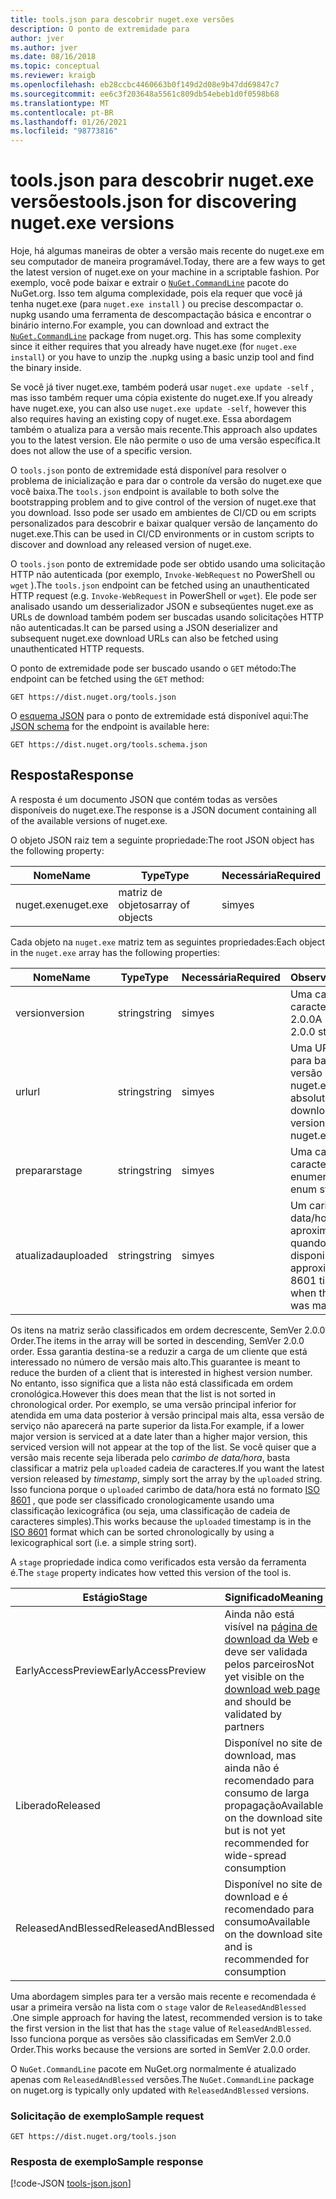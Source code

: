 ```yaml
---
title: tools.json para descobrir nuget.exe versões
description: O ponto de extremidade para
author: jver
ms.author: jver
ms.date: 08/16/2018
ms.topic: conceptual
ms.reviewer: kraigb
ms.openlocfilehash: eb28ccbc4460663b0f149d2d08e9b47dd69847c7
ms.sourcegitcommit: ee6c3f203648a5561c809db54ebeb1d0f0598b68
ms.translationtype: MT
ms.contentlocale: pt-BR
ms.lasthandoff: 01/26/2021
ms.locfileid: "98773816"
---
```

# <a name="toolsjson-for-discovering-nugetexe-versions"></a><span data-ttu-id="bcc32-103">tools.json para descobrir nuget.exe versões</span><span class="sxs-lookup"><span data-stu-id="bcc32-103">tools.json for discovering nuget.exe versions</span></span>

<span data-ttu-id="bcc32-104">Hoje, há algumas maneiras de obter a versão mais recente do nuget.exe em seu computador de maneira programável.</span><span class="sxs-lookup"><span data-stu-id="bcc32-104">Today, there are a few ways to get the latest version of nuget.exe on your machine in a scriptable fashion.</span></span> <span data-ttu-id="bcc32-105">Por exemplo, você pode baixar e extrair o [`NuGet.CommandLine`](https://www.nuget.org/packages/NuGet.CommandLine/) pacote do NuGet.org. Isso tem alguma complexidade, pois ela requer que você já tenha nuget.exe (para `nuget.exe install` ) ou precise descompactar o. nupkg usando uma ferramenta de descompactação básica e encontrar o binário interno.</span><span class="sxs-lookup"><span data-stu-id="bcc32-105">For example, you can download and extract the [`NuGet.CommandLine`](https://www.nuget.org/packages/NuGet.CommandLine/) package from nuget.org. This has some complexity since it either requires that you already have nuget.exe (for `nuget.exe install`) or you have to unzip the .nupkg using a basic unzip tool and find the binary inside.</span></span>

<span data-ttu-id="bcc32-106">Se você já tiver nuget.exe, também poderá usar `nuget.exe update -self` , mas isso também requer uma cópia existente do nuget.exe.</span><span class="sxs-lookup"><span data-stu-id="bcc32-106">If you already have nuget.exe, you can also use `nuget.exe update -self`, however this also requires having an existing copy of nuget.exe.</span></span> <span data-ttu-id="bcc32-107">Essa abordagem também o atualiza para a versão mais recente.</span><span class="sxs-lookup"><span data-stu-id="bcc32-107">This approach also updates you to the latest version.</span></span> <span data-ttu-id="bcc32-108">Ele não permite o uso de uma versão específica.</span><span class="sxs-lookup"><span data-stu-id="bcc32-108">It does not allow the use of a specific version.</span></span>

<span data-ttu-id="bcc32-109">O `tools.json` ponto de extremidade está disponível para resolver o problema de inicialização e para dar o controle da versão do nuget.exe que você baixa.</span><span class="sxs-lookup"><span data-stu-id="bcc32-109">The `tools.json` endpoint is available to both solve the bootstrapping problem and to give control of the version of nuget.exe that you download.</span></span> <span data-ttu-id="bcc32-110">Isso pode ser usado em ambientes de CI/CD ou em scripts personalizados para descobrir e baixar qualquer versão de lançamento do nuget.exe.</span><span class="sxs-lookup"><span data-stu-id="bcc32-110">This can be used in CI/CD environments or in custom scripts to discover and download any released version of nuget.exe.</span></span>

<span data-ttu-id="bcc32-111">O `tools.json` ponto de extremidade pode ser obtido usando uma solicitação HTTP não autenticada (por exemplo, `Invoke-WebRequest` no PowerShell ou `wget` ).</span><span class="sxs-lookup"><span data-stu-id="bcc32-111">The `tools.json` endpoint can be fetched using an unauthenticated HTTP request (e.g. `Invoke-WebRequest` in PowerShell or `wget`).</span></span> <span data-ttu-id="bcc32-112">Ele pode ser analisado usando um desserializador JSON e subseqüentes nuget.exe as URLs de download também podem ser buscadas usando solicitações HTTP não autenticadas.</span><span class="sxs-lookup"><span data-stu-id="bcc32-112">It can be parsed using a JSON deserializer and subsequent nuget.exe download URLs can also be fetched using unauthenticated HTTP requests.</span></span>

<span data-ttu-id="bcc32-113">O ponto de extremidade pode ser buscado usando o `GET` método:</span><span class="sxs-lookup"><span data-stu-id="bcc32-113">The endpoint can be fetched using the `GET` method:</span></span>

```
GET https://dist.nuget.org/tools.json
```

<span data-ttu-id="bcc32-114">O [esquema JSON](https://json-schema.org/) para o ponto de extremidade está disponível aqui:</span><span class="sxs-lookup"><span data-stu-id="bcc32-114">The [JSON schema](https://json-schema.org/) for the endpoint is available here:</span></span>

```
GET https://dist.nuget.org/tools.schema.json
```

## <a name="response"></a><span data-ttu-id="bcc32-115">Resposta</span><span class="sxs-lookup"><span data-stu-id="bcc32-115">Response</span></span>

<span data-ttu-id="bcc32-116">A resposta é um documento JSON que contém todas as versões disponíveis do nuget.exe.</span><span class="sxs-lookup"><span data-stu-id="bcc32-116">The response is a JSON document containing all of the available versions of nuget.exe.</span></span>

<span data-ttu-id="bcc32-117">O objeto JSON raiz tem a seguinte propriedade:</span><span class="sxs-lookup"><span data-stu-id="bcc32-117">The root JSON object has the following property:</span></span>

<span data-ttu-id="bcc32-118">Nome</span><span class="sxs-lookup"><span data-stu-id="bcc32-118">Name</span></span>      | <span data-ttu-id="bcc32-119">Type</span><span class="sxs-lookup"><span data-stu-id="bcc32-119">Type</span></span>             | <span data-ttu-id="bcc32-120">Necessária</span><span class="sxs-lookup"><span data-stu-id="bcc32-120">Required</span></span>
--------- | ---------------- | --------
<span data-ttu-id="bcc32-121">nuget.exe</span><span class="sxs-lookup"><span data-stu-id="bcc32-121">nuget.exe</span></span> | <span data-ttu-id="bcc32-122">matriz de objetos</span><span class="sxs-lookup"><span data-stu-id="bcc32-122">array of objects</span></span> | <span data-ttu-id="bcc32-123">sim</span><span class="sxs-lookup"><span data-stu-id="bcc32-123">yes</span></span>

<span data-ttu-id="bcc32-124">Cada objeto na `nuget.exe` matriz tem as seguintes propriedades:</span><span class="sxs-lookup"><span data-stu-id="bcc32-124">Each object in the `nuget.exe` array has the following properties:</span></span>

<span data-ttu-id="bcc32-125">Nome</span><span class="sxs-lookup"><span data-stu-id="bcc32-125">Name</span></span>     | <span data-ttu-id="bcc32-126">Type</span><span class="sxs-lookup"><span data-stu-id="bcc32-126">Type</span></span>   | <span data-ttu-id="bcc32-127">Necessária</span><span class="sxs-lookup"><span data-stu-id="bcc32-127">Required</span></span> | <span data-ttu-id="bcc32-128">Observações</span><span class="sxs-lookup"><span data-stu-id="bcc32-128">Notes</span></span>
-------- | ------ | -------- | -----
<span data-ttu-id="bcc32-129">version</span><span class="sxs-lookup"><span data-stu-id="bcc32-129">version</span></span>  | <span data-ttu-id="bcc32-130">string</span><span class="sxs-lookup"><span data-stu-id="bcc32-130">string</span></span> | <span data-ttu-id="bcc32-131">sim</span><span class="sxs-lookup"><span data-stu-id="bcc32-131">yes</span></span>      | <span data-ttu-id="bcc32-132">Uma cadeia de caracteres SemVer 2.0.0</span><span class="sxs-lookup"><span data-stu-id="bcc32-132">A SemVer 2.0.0 string</span></span>
<span data-ttu-id="bcc32-133">url</span><span class="sxs-lookup"><span data-stu-id="bcc32-133">url</span></span>      | <span data-ttu-id="bcc32-134">string</span><span class="sxs-lookup"><span data-stu-id="bcc32-134">string</span></span> | <span data-ttu-id="bcc32-135">sim</span><span class="sxs-lookup"><span data-stu-id="bcc32-135">yes</span></span>      | <span data-ttu-id="bcc32-136">Uma URL absoluta para baixar esta versão do nuget.exe</span><span class="sxs-lookup"><span data-stu-id="bcc32-136">An absolute URL for downloading this version of nuget.exe</span></span>
<span data-ttu-id="bcc32-137">preparar</span><span class="sxs-lookup"><span data-stu-id="bcc32-137">stage</span></span>    | <span data-ttu-id="bcc32-138">string</span><span class="sxs-lookup"><span data-stu-id="bcc32-138">string</span></span> | <span data-ttu-id="bcc32-139">sim</span><span class="sxs-lookup"><span data-stu-id="bcc32-139">yes</span></span>      | <span data-ttu-id="bcc32-140">Uma cadeia de caracteres de enumeração</span><span class="sxs-lookup"><span data-stu-id="bcc32-140">An enum string</span></span>
<span data-ttu-id="bcc32-141">atualizada</span><span class="sxs-lookup"><span data-stu-id="bcc32-141">uploaded</span></span> | <span data-ttu-id="bcc32-142">string</span><span class="sxs-lookup"><span data-stu-id="bcc32-142">string</span></span> | <span data-ttu-id="bcc32-143">sim</span><span class="sxs-lookup"><span data-stu-id="bcc32-143">yes</span></span>      | <span data-ttu-id="bcc32-144">Um carimbo de data/hora ISO 8601 aproximado de quando a versão foi disponibilizada</span><span class="sxs-lookup"><span data-stu-id="bcc32-144">An approximate ISO 8601 timestamp of when the version was made available</span></span>

<span data-ttu-id="bcc32-145">Os itens na matriz serão classificados em ordem decrescente, SemVer 2.0.0 Order.</span><span class="sxs-lookup"><span data-stu-id="bcc32-145">The items in the array will be sorted in descending, SemVer 2.0.0 order.</span></span> <span data-ttu-id="bcc32-146">Essa garantia destina-se a reduzir a carga de um cliente que está interessado no número de versão mais alto.</span><span class="sxs-lookup"><span data-stu-id="bcc32-146">This guarantee is meant to reduce the burden of a client that is interested in highest version number.</span></span> <span data-ttu-id="bcc32-147">No entanto, isso significa que a lista não está classificada em ordem cronológica.</span><span class="sxs-lookup"><span data-stu-id="bcc32-147">However this does mean that the list is not sorted in chronological order.</span></span> <span data-ttu-id="bcc32-148">Por exemplo, se uma versão principal inferior for atendida em uma data posterior à versão principal mais alta, essa versão de serviço não aparecerá na parte superior da lista.</span><span class="sxs-lookup"><span data-stu-id="bcc32-148">For example, if a lower major version is serviced at a date later than a higher major version, this serviced version will not appear at the top of the list.</span></span> <span data-ttu-id="bcc32-149">Se você quiser que a versão mais recente seja liberada pelo *carimbo de data/hora*, basta classificar a matriz pela `uploaded` cadeia de caracteres.</span><span class="sxs-lookup"><span data-stu-id="bcc32-149">If you want the latest version released by *timestamp*, simply sort the array by the `uploaded` string.</span></span> <span data-ttu-id="bcc32-150">Isso funciona porque o `uploaded` carimbo de data/hora está no formato [ISO 8601](https://www.iso.org/iso-8601-date-and-time-format.html) , que pode ser classificado cronologicamente usando uma classificação lexicográfica (ou seja, uma classificação de cadeia de caracteres simples).</span><span class="sxs-lookup"><span data-stu-id="bcc32-150">This works because the `uploaded` timestamp is in the [ISO 8601](https://www.iso.org/iso-8601-date-and-time-format.html) format which can be sorted chronologically by using a lexicographical sort (i.e. a simple string sort).</span></span>

<span data-ttu-id="bcc32-151">A `stage` propriedade indica como verificados esta versão da ferramenta é.</span><span class="sxs-lookup"><span data-stu-id="bcc32-151">The `stage` property indicates how vetted this version of the tool is.</span></span> 

<span data-ttu-id="bcc32-152">Estágio</span><span class="sxs-lookup"><span data-stu-id="bcc32-152">Stage</span></span>              | <span data-ttu-id="bcc32-153">Significado</span><span class="sxs-lookup"><span data-stu-id="bcc32-153">Meaning</span></span>
------------------ | ------
<span data-ttu-id="bcc32-154">EarlyAccessPreview</span><span class="sxs-lookup"><span data-stu-id="bcc32-154">EarlyAccessPreview</span></span> | <span data-ttu-id="bcc32-155">Ainda não está visível na [página de download da Web](https://www.nuget.org/downloads) e deve ser validada pelos parceiros</span><span class="sxs-lookup"><span data-stu-id="bcc32-155">Not yet visible on the [download web page](https://www.nuget.org/downloads) and should be validated by partners</span></span>
<span data-ttu-id="bcc32-156">Liberado</span><span class="sxs-lookup"><span data-stu-id="bcc32-156">Released</span></span>           | <span data-ttu-id="bcc32-157">Disponível no site de download, mas ainda não é recomendado para consumo de larga propagação</span><span class="sxs-lookup"><span data-stu-id="bcc32-157">Available on the download site but is not yet recommended for wide-spread consumption</span></span>
<span data-ttu-id="bcc32-158">ReleasedAndBlessed</span><span class="sxs-lookup"><span data-stu-id="bcc32-158">ReleasedAndBlessed</span></span> | <span data-ttu-id="bcc32-159">Disponível no site de download e é recomendado para consumo</span><span class="sxs-lookup"><span data-stu-id="bcc32-159">Available on the download site and is recommended for consumption</span></span>

<span data-ttu-id="bcc32-160">Uma abordagem simples para ter a versão mais recente e recomendada é usar a primeira versão na lista com o `stage` valor de `ReleasedAndBlessed` .</span><span class="sxs-lookup"><span data-stu-id="bcc32-160">One simple approach for having the latest, recommended version is to take the first version in the list that has the `stage` value of `ReleasedAndBlessed`.</span></span> <span data-ttu-id="bcc32-161">Isso funciona porque as versões são classificadas em SemVer 2.0.0 Order.</span><span class="sxs-lookup"><span data-stu-id="bcc32-161">This works because the versions are sorted in SemVer 2.0.0 order.</span></span>

<span data-ttu-id="bcc32-162">O `NuGet.CommandLine` pacote em NuGet.org normalmente é atualizado apenas com `ReleasedAndBlessed` versões.</span><span class="sxs-lookup"><span data-stu-id="bcc32-162">The `NuGet.CommandLine` package on nuget.org is typically only updated with `ReleasedAndBlessed` versions.</span></span>

### <a name="sample-request"></a><span data-ttu-id="bcc32-163">Solicitação de exemplo</span><span class="sxs-lookup"><span data-stu-id="bcc32-163">Sample request</span></span>

```
GET https://dist.nuget.org/tools.json
```

### <a name="sample-response"></a><span data-ttu-id="bcc32-164">Resposta de exemplo</span><span class="sxs-lookup"><span data-stu-id="bcc32-164">Sample response</span></span>

[!code-JSON [tools-json.json](./_data/tools-json.json)]
